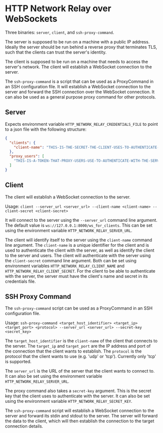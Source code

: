 # HTTP Network Relay over WebSockets

Three binaries: `server`, `client`, and `ssh-proxy-command`.

The server is supposed to be run on a machine with a public IP address.
Ideally the server should be run behind a reverse proxy that terminates TLS, such that the clients can trust the server's identity.

The client is supposed to be run on a machine that needs to access the server's network.
The client will establish a WebSocket connection to the server.

The `ssh-proxy-command` is a script that can be used as a ProxyCommand in an SSH configuration file.
It will establish a WebSocket connection to the server and forward the SSH connection over the WebSocket connection.
It can also be used as a general purpose proxy command for other protocols.

## Server

Expects environment variable `HTTP_NETWORK_RELAY_CREDENTIALS_FILE` to point to a json file with the following structure:

```json
{
  "clients": {
    "client-name": "THIS-IS-THE-SECRET-THE-CLIENT-USES-TO-AUTHENTICATE-WITH-THE-SERVER"
  },
  "proxy_users": [
    "THIS-IS-A-TOKEN-THAT-PROXY-USERS-USE-TO-AUTHENTICATE-WITH-THE-SERVER"
  ]
}
```

## Client

The client will establish a WebSocket connection to the server.

Usage: `client --server_url <server_url> --client-name <client-name> --client-secret <client-secret>`

It will connect to the server using the `--server_url` command line argument.
The default value is `ws://127.0.0.1:8000/ws_for_clients`.
This can be set using the environment variable `HTTP_NETWORK_RELAY_SERVER_URL`.

The client will identify itself to the server using the `client-name` command line argument.
The `client-name` is a unique identifier for the client and is used to authenticate the client with the server, as well as identify the client to the server and users.
The client will authenticate with the server using the `client-secret` command line argument.
Both can be set using environment variables `HTTP_NETWORK_RELAY_CLIENT_NAME` and `HTTP_NETWORK_RELAY_CLIENT_SECRET`.
For the client to be able to authenticate with the server, the server must have the client's name and secret in its credentials file.

## SSH Proxy Command

The `ssh-proxy-command` script can be used as a ProxyCommand in an SSH configuration file.

Usage: `ssh-proxy-command <target_host_identifier> <target_ip> <target_port> <protocol> --server_url <server_url> --secret-key <secret_key>`

The `target_host_identifier` is the `client-name` of the client that connects to the server.
The `target_ip` and `target_port` are the IP address and port of the connection that the client wants to establish.
The `protocol` is the protocol that the client wants to use (e.g. 'udp' or 'tcp'). Currently only 'tcp' is supported.

The `server_url` is the URL of the server that the client wants to connect to.
It can also be set using the environment variable `HTTP_NETWORK_RELAY_SERVER_URL`.

The proxy command also takes a `secret-key` argument.
This is the secret key that the client uses to authenticate with the server.
It can also be set using the environment variable `HTTP_NETWORK_RELAY_SECRET_KEY`.

The `ssh-proxy-command` script will establish a WebSocket connection to the server and forward its stdin and stdout to the server.
The server will forward the data to the client, which will then establish the connection to the target connection details.
